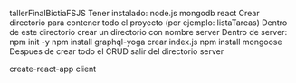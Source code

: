 tallerFinalBictiaFSJS
Tener instalado:
node.js
mongodb
react
Crear directorio para contener todo el proyecto (por ejemplo: listaTareas)
Dentro de este directorio crear un directorio con nombre server
Dentro de server:
npm init -y
npm install graphql-yoga
crear index.js
npm install mongoose
Despues de crear todo el CRUD salir del directorio server

create-react-app client

